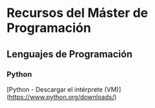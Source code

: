 # Recursos del Máster de Programación

## Lenguajes de Programación

### Python

[Python - Descargar el intérprete (VM)] (https://www.python.org/downloads/)

